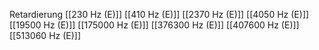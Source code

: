 Retardierung
[[230 Hz (E)]]
[[410 Hz (E)]]
[[2370 Hz (E)]]
[[4050 Hz (E)]]
[[19500 Hz (E)]]
[[175000 Hz (E)]]
[[376300 Hz (E)]]
[[407600 Hz (E)]]
[[513060 Hz (E)]]